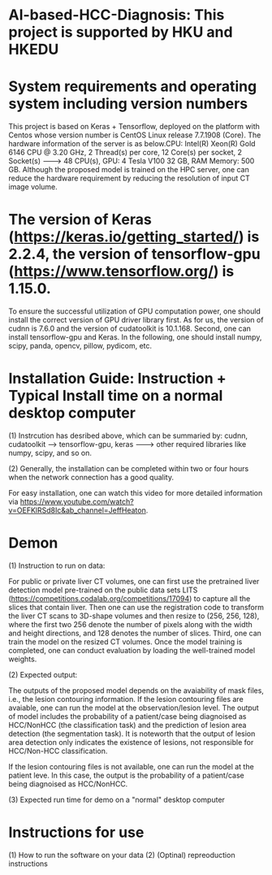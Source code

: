# AI-based-HCC-Diagnosis:  This project is supported by HKU and HKEDU

# System requirements and operating system including version numbers
This project is based on Keras + Tensorflow, deployed on the platform with Centos whose version number is CentOS Linux release 7.7.1908 (Core). The hardware information of the server is as below.CPU: Intel(R) Xeon(R)  Gold 6146 CPU @ 3.20 GHz, 2 Thread(s) per core, 12 Core(s) per socket, 2 Socket(s)  ---> 48 CPU(s), GPU: 4 Tesla V100 32 GB, RAM Memory: 500 GB. Although the proposed model is trained on the HPC server, one can reduce the hardware requirement by reducing the resolution of input CT image volume. 

# The version of Keras (https://keras.io/getting_started/) is 2.2.4, the version of tensorflow-gpu (https://www.tensorflow.org/) is 1.15.0. 
To ensure the successful utilization of GPU computation power, one should install the correct version of GPU driver library first. As for us, the version of cudnn is 7.6.0 and the version of cudatoolkit is 10.1.168. Second, one can install tensorflow-gpu and Keras. In the following, one should install numpy, scipy, panda, opencv, pillow, pydicom, etc. 

# Installation Guide: Instruction + Typical Install time on a normal desktop computer
(1) Instrcution has desribed above, which can be summaried by: cudnn, cudatoolkit --> tensorflow-gpu, keras ---> other required libraries like numpy, scipy, and so on.

(2) Generally, the installation can be completed within two or four hours when the network connection has a good quality.

For easy installation, one can watch this video for more detailed information via 
https://www.youtube.com/watch?v=OEFKlRSd8Ic&ab_channel=JeffHeaton.

# Demon
(1) Instruction to run on data: 

For public or private liver CT volumes, one can first use the pretrained liver detection model pre-trained on the public data sets LITS (https://competitions.codalab.org/competitions/17094) to capture all the slices that contain liver. Then one can use the registration code to transform the liver CT scans to 3D-shape volumes and then resize to (256, 256, 128), where the first two 256 denote the number of pixels along with the width and height directions, and 128 denotes the number of slices. Third, one can train the model on the resized CT volumes. Once the model training is completed, one can conduct evaluation by loading the well-trained model weights.  

(2) Expected output:

The outputs of the proposed model depends on the avaiability of mask files, i.e., the lesion contouring information. If the lesion contouring files are avaiable, one can run the model at the observation/lesion level. The output of model includes the probability of a patient/case being diagnoised as HCC/NonHCC (the classification task) and the prediction of lesion area detection (the segmentation task). It is noteworth that the output of lesion area detection only indicates the existence of lesions, not responsible for HCC/Non-HCC classification.

If the lesion contouring files is not available, one can run the model at the patient leve. In this case, the output is the probability of a patient/case being diagnoised as HCC/NonHCC.

(3) Expected run time for demo on a "normal" desktop computer

# Instructions for use
(1) How to run the software on your data
(2) (Optinal) repreoduction instructions
